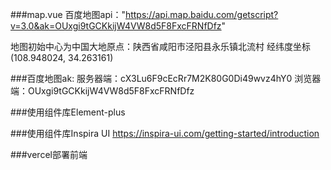 ###map.vue
百度地图api："https://api.map.baidu.com/getscript?v=3.0&ak=OUxgi9tGCKkijW4VW8d5F8FxcFRNfDfz"

地图初始中心为中国大地原点：陕西省咸阳市泾阳县永乐镇北流村
经纬度坐标(108.948024, 34.263161)

###百度地图ak:
服务器端：cX3Lu6F9cEcRr7M2K80G0Di49wvz4hY0
浏览器端：OUxgi9tGCKkijW4VW8d5F8FxcFRNfDfz

###使用组件库Element-plus

###使用组件库Inspira UI
https://inspira-ui.com/getting-started/introduction


###vercel部署前端
